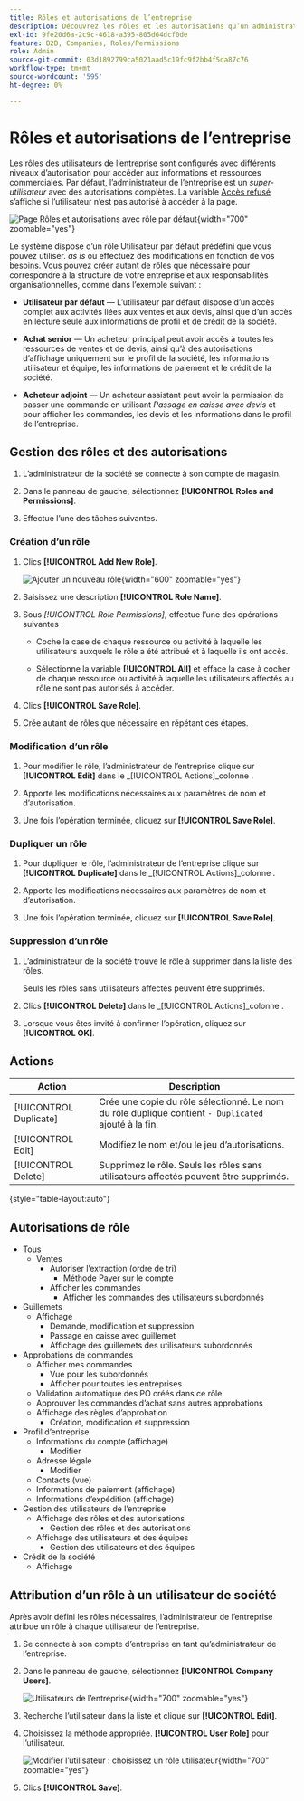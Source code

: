 ```yaml
---
title: Rôles et autorisations de l’entreprise
description: Découvrez les rôles et les autorisations qu’un administrateur de l’entreprise peut appliquer aux utilisateurs de l’entreprise, ce qui vous permet d’accéder à différents niveaux aux informations et aux ressources de la commande.
exl-id: 9fe20d6a-2c9c-4618-a395-805d64dcf0de
feature: B2B, Companies, Roles/Permissions
role: Admin
source-git-commit: 03d1892799ca5021aad5c19fc9f2bb4f5da87c76
workflow-type: tm+mt
source-wordcount: '595'
ht-degree: 0%

---
```


# Rôles et autorisations de l’entreprise

Les rôles des utilisateurs de l’entreprise sont configurés avec différents niveaux d’autorisation pour accéder aux informations et ressources commerciales. Par défaut, l’administrateur de l’entreprise est un _super-utilisateur_ avec des autorisations complètes. La variable [Accès refusé](../content-design/pages.md#access-denied) s’affiche si l’utilisateur n’est pas autorisé à accéder à la page.

![Page Rôles et autorisations avec rôle par défaut](./assets/company-roles-permissions.png){width="700" zoomable="yes"}

Le système dispose d’un rôle Utilisateur par défaut prédéfini que vous pouvez utiliser. _as is_ ou effectuez des modifications en fonction de vos besoins. Vous pouvez créer autant de rôles que nécessaire pour correspondre à la structure de votre entreprise et aux responsabilités organisationnelles, comme dans l’exemple suivant :

- **Utilisateur par défaut** — L’utilisateur par défaut dispose d’un accès complet aux activités liées aux ventes et aux devis, ainsi que d’un accès en lecture seule aux informations de profil et de crédit de la société.

- **Achat senior** — Un acheteur principal peut avoir accès à toutes les ressources de ventes et de devis, ainsi qu’à des autorisations d’affichage uniquement sur le profil de la société, les informations utilisateur et équipe, les informations de paiement et le crédit de la société.

- **Acheteur adjoint** — Un acheteur assistant peut avoir la permission de passer une commande en utilisant _Passage en caisse avec devis_ et pour afficher les commandes, les devis et les informations dans le profil de l’entreprise.

## Gestion des rôles et des autorisations

1. L’administrateur de la société se connecte à son compte de magasin.

1. Dans le panneau de gauche, sélectionnez **[!UICONTROL Roles and Permissions]**.

1. Effectue l’une des tâches suivantes.

### Création d’un rôle

1. Clics **[!UICONTROL Add New Role]**.

   ![Ajouter un nouveau rôle](./assets/company-roles-permissions-add-storefront.png){width="600" zoomable="yes"}

1. Saisissez une description **[!UICONTROL Role Name]**.

1. Sous _[!UICONTROL Role Permissions]_, effectue l’une des opérations suivantes :

   - Coche la case de chaque ressource ou activité à laquelle les utilisateurs auxquels le rôle a été attribué et à laquelle ils ont accès.

   - Sélectionne la variable **[!UICONTROL All]** et efface la case à cocher de chaque ressource ou activité à laquelle les utilisateurs affectés au rôle ne sont pas autorisés à accéder.

1. Clics **[!UICONTROL Save Role]**.

1. Crée autant de rôles que nécessaire en répétant ces étapes.

### Modification d’un rôle

1. Pour modifier le rôle, l’administrateur de l’entreprise clique sur **[!UICONTROL Edit]** dans le _[!UICONTROL Actions]_colonne .

1. Apporte les modifications nécessaires aux paramètres de nom et d’autorisation.

1. Une fois l’opération terminée, cliquez sur **[!UICONTROL Save Role]**.

### Dupliquer un rôle

1. Pour dupliquer le rôle, l’administrateur de l’entreprise clique sur **[!UICONTROL Duplicate]** dans le _[!UICONTROL Actions]_colonne .

1. Apporte les modifications nécessaires aux paramètres de nom et d’autorisation.

1. Une fois l’opération terminée, cliquez sur **[!UICONTROL Save Role]**.

### Suppression d’un rôle

1. L’administrateur de la société trouve le rôle à supprimer dans la liste des rôles.

   Seuls les rôles sans utilisateurs affectés peuvent être supprimés.

1. Clics **[!UICONTROL Delete]** dans le _[!UICONTROL Actions]_colonne .

1. Lorsque vous êtes invité à confirmer l’opération, cliquez sur **[!UICONTROL OK]**.

## Actions

| Action | Description |
|-----------| ----------- |
| [!UICONTROL Duplicate] | Crée une copie du rôle sélectionné. Le nom du rôle dupliqué contient `- Duplicated` ajouté à la fin. |
| [!UICONTROL Edit] | Modifiez le nom et/ou le jeu d’autorisations. |
| [!UICONTROL Delete] | Supprimez le rôle. Seuls les rôles sans utilisateurs affectés peuvent être supprimés. |

{style="table-layout:auto"}

## Autorisations de rôle

- Tous
   - Ventes
      - Autoriser l’extraction (ordre de tri)
         - Méthode Payer sur le compte
      - Afficher les commandes
         - Afficher les commandes des utilisateurs subordonnés
- Guillemets
   - Affichage
      - Demande, modification et suppression
      - Passage en caisse avec guillemet
      - Affichage des guillemets des utilisateurs subordonnés
- Approbations de commandes
   - Afficher mes commandes
      - Vue pour les subordonnés
      - Afficher pour toutes les entreprises
   - Validation automatique des PO créés dans ce rôle
   - Approuver les commandes d’achat sans autres approbations
   - Affichage des règles d’approbation
      - Création, modification et suppression
- Profil d’entreprise
   - Informations du compte (affichage)
      - Modifier
   - Adresse légale
      - Modifier
   - Contacts (vue)
   - Informations de paiement (affichage)
   - Informations d’expédition (affichage)
- Gestion des utilisateurs de l’entreprise
   - Affichage des rôles et des autorisations
      - Gestion des rôles et des autorisations
   - Affichage des utilisateurs et des équipes
      - Gestion des utilisateurs et des équipes
- Crédit de la société
   - Affichage

## Attribution d’un rôle à un utilisateur de société

Après avoir défini les rôles nécessaires, l’administrateur de l’entreprise attribue un rôle à chaque utilisateur de l’entreprise.

1. Se connecte à son compte d’entreprise en tant qu’administrateur de l’entreprise.

1. Dans le panneau de gauche, sélectionnez **[!UICONTROL Company Users]**.

   ![Utilisateurs de l’entreprise](./assets/company-users-list-storefront.png){width="700" zoomable="yes"}

1. Recherche l’utilisateur dans la liste et clique sur **[!UICONTROL Edit]**.

1. Choisissez la méthode appropriée. **[!UICONTROL User Role]** pour l’utilisateur.

   ![Modifier l’utilisateur : choisissez un rôle utilisateur](./assets/company-user-assign-role.png){width="700" zoomable="yes"}

1. Clics **[!UICONTROL Save]**.
